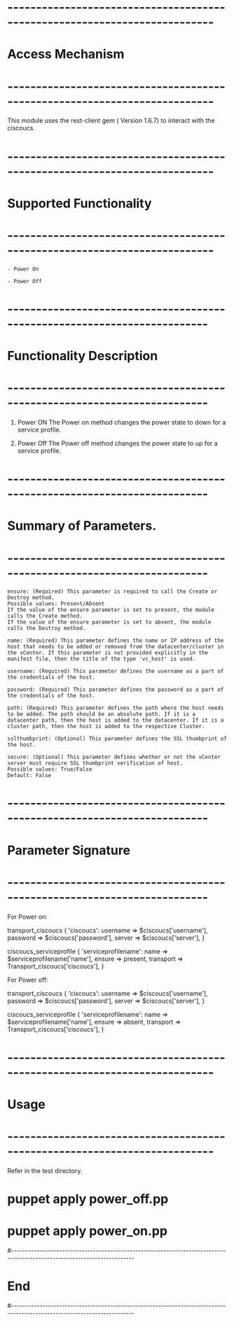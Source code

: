 # --------------------------------------------------------------------------
# Access Mechanism 
# --------------------------------------------------------------------------

This module uses the rest-client gem ( Version 1.6.7) to interact with the ciscoucs.

# --------------------------------------------------------------------------
#  Supported Functionality
# --------------------------------------------------------------------------

    - Power On
        
	- Power Off

# -------------------------------------------------------------------------
# Functionality Description
# -------------------------------------------------------------------------

  1. Power ON
     The Power on method changes the power state to down for a service profile.  
   
  2. Power Off
     The Power off method changes the power state to up for a service profile.

# -------------------------------------------------------------------------
# Summary of Parameters.
# -------------------------------------------------------------------------
    
	ensure: (Required) This parameter is required to call the Create or Destroy method.
    Possible values: Present/Absent
    If the value of the ensure parameter is set to present, the module calls the Create method.
    If the value of the ensure parameter is set to absent, the module calls the Destroy method.

    name: (Required) This parameter defines the name or IP address of the host that needs to be added or removed from the datacenter/cluster in the vCenter. If this parameter is not provided explicitly in the manifest file, then the title of the type 'vc_host' is used.    
    
	username: (Required) This parameter defines the username as a part of the credentials of the host.            
    
	password: (Required) This parameter defines the password as a part of the credentials of the host.            

	path: (Required) This parameter defines the path where the host needs to be added. The path should be an absolute path. If it is a datacenter path, then the host is added to the datacenter. If it is a cluster path, then the host is added to the respective Cluster. 
            
    sslthumbprint: (Optional) This parameter defines the SSL thumbprint of the host.
            
	secure: (Optional) This parameter defines whether or not the vCenter server must require SSL thumbprint verification of host. 
    Possible values: True/False
    Default: False
            
# -------------------------------------------------------------------------
# Parameter Signature 
# -------------------------------------------------------------------------

For Power on:

transport_ciscoucs { 'ciscoucs':
  username => $ciscoucs['username'],
  password => $ciscoucs['password'],
  server   => $ciscoucs['server'],
}


ciscoucs_serviceprofile { 'serviceprofilename':
   name => $serviceprofilename['name'], 
  ensure    => present,
  transport  => Transport_ciscoucs['ciscoucs'],
}


For Power off:

transport_ciscoucs { 'ciscoucs':
  username => $ciscoucs['username'],
  password => $ciscoucs['password'],
  server   => $ciscoucs['server'],
}


ciscoucs_serviceprofile { 'serviceprofilename':
  name => $serviceprofilename['name'], 
  ensure    => absent,
  transport  => Transport_ciscoucs['ciscoucs'],
}


# --------------------------------------------------------------------------
# Usage
# --------------------------------------------------------------------------
   
   Refer in the test directory.
   
   # puppet apply power_off.pp
   # puppet apply power_on.pp

#-------------------------------------------------------------------------------------------------------------------------
# End
#-------------------------------------------------------------------------------------------------------------------------   
